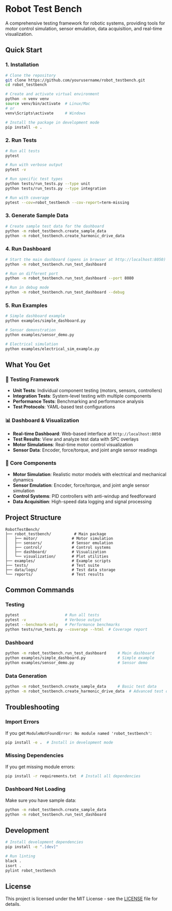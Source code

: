 # Robot Test Bench

A comprehensive testing framework for robotic systems, providing tools for motor control simulation, sensor emulation, data acquisition, and real-time visualization.

## Quick Start

### 1. Installation

```bash
# Clone the repository
git clone https://github.com/yourusername/robot_testbench.git
cd robot_testbench

# Create and activate virtual environment
python -m venv venv
source venv/bin/activate  # Linux/Mac
# or
venv\Scripts\activate     # Windows

# Install the package in development mode
pip install -e .
```

### 2. Run Tests

```bash
# Run all tests
pytest

# Run with verbose output
pytest -v

# Run specific test types
python tests/run_tests.py --type unit
python tests/run_tests.py --type integration

# Run with coverage
pytest --cov=robot_testbench --cov-report=term-missing
```

### 3. Generate Sample Data

```bash
# Create sample test data for the dashboard
python -m robot_testbench.create_sample_data
python -m robot_testbench.create_harmonic_drive_data
```

### 4. Run Dashboard

```bash
# Start the main dashboard (opens in browser at http://localhost:8050)
python -m robot_testbench.run_test_dashboard

# Run on different port
python -m robot_testbench.run_test_dashboard --port 8080

# Run in debug mode
python -m robot_testbench.run_test_dashboard --debug
```

### 5. Run Examples

```bash
# Simple dashboard example
python examples/simple_dashboard.py

# Sensor demonstration
python examples/sensor_demo.py

# Electrical simulation
python examples/electrical_sim_example.py
```

## What You Get

### 🧪 **Testing Framework**
- **Unit Tests**: Individual component testing (motors, sensors, controllers)
- **Integration Tests**: System-level testing with multiple components
- **Performance Tests**: Benchmarking and performance analysis
- **Test Protocols**: YAML-based test configurations

### 📊 **Dashboard & Visualization**
- **Real-time Dashboard**: Web-based interface at `http://localhost:8050`
- **Test Results**: View and analyze test data with SPC overlays
- **Motor Simulations**: Real-time motor control visualization
- **Sensor Data**: Encoder, force/torque, and joint angle sensor readings

### 🔧 **Core Components**
- **Motor Simulation**: Realistic motor models with electrical and mechanical dynamics
- **Sensor Emulation**: Encoder, force/torque, and joint angle sensor simulation
- **Control Systems**: PID controllers with anti-windup and feedforward
- **Data Acquisition**: High-speed data logging and signal processing

## Project Structure

```
RobotTestBench/
├── robot_testbench/          # Main package
│   ├── motor/               # Motor simulation
│   ├── sensors/             # Sensor emulation
│   ├── control/             # Control systems
│   ├── dashboard/           # Visualization
│   └── visualization/       # Plot utilities
├── examples/                # Example scripts
├── tests/                   # Test suite
├── data/logs/               # Test data storage
└── reports/                 # Test results
```

## Common Commands

### Testing
```bash
pytest                    # Run all tests
pytest -v                 # Verbose output
pytest --benchmark-only   # Performance benchmarks
python tests/run_tests.py --coverage --html  # Coverage report
```

### Dashboard
```bash
python -m robot_testbench.run_test_dashboard     # Main dashboard
python examples/simple_dashboard.py              # Simple example
python examples/sensor_demo.py                   # Sensor demo
```

### Data Generation
```bash
python -m robot_testbench.create_sample_data     # Basic test data
python -m robot_testbench.create_harmonic_drive_data  # Advanced test data
```

## Troubleshooting

### Import Errors
If you get `ModuleNotFoundError: No module named 'robot_testbench'`:
```bash
pip install -e .  # Install in development mode
```

### Missing Dependencies
If you get missing module errors:
```bash
pip install -r requirements.txt  # Install all dependencies
```

### Dashboard Not Loading
Make sure you have sample data:
```bash
python -m robot_testbench.create_sample_data
python -m robot_testbench.run_test_dashboard
```

## Development

```bash
# Install development dependencies
pip install -e ".[dev]"

# Run linting
black .
isort .
pylint robot_testbench
```

## License

This project is licensed under the MIT License - see the [LICENSE](LICENSE) file for details.
